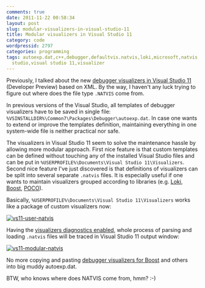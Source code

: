 ```yaml
---
comments: true
date: 2011-11-22 00:58:34
layout: post
slug: modular-visualizers-in-visual-studio-11
title: Modular visualizers in Visual Studio 11
category: code
wordpressid: 2797
categories: programming
tags: autoexp.dat,c++,debugger,defaultvis.natvis,loki,microsoft,natvis,poco,visual
  studio,visual studio 11,visualizer
---
```


Previously, I talked about the new [debugger visualizers in Visual Studio 11](/?p=2289) (Developer Preview) based on XML. By the way, I haven't any luck trying to figure out where does the file type `.NATVIS` come from.

In previous versions of the Visual Studio, all templates of debugger visualizers have to be saved in single file: `%VSINSTALLDIR%\Common7\Packages\Debugger\autoexp.dat`. In case one wants to extend or improve the templates definition, maintaining everything in one system-wide file is neither practical nor safe.

The visualizers in Visual Studio 11 seem to solve the maintenance hassle by allowing more modular approach. First nice feature is that custom templates can be defined without touching any of the installed Visual Studio files and can be put in `%USERPROFILE%\Documents\Visual Studio 11\Visualizers`. Second nice feature I've just discovered is that definitions of visualizers can be split into several separate `.natvis` files. It is especially useful if one wants to maintain visualizers grouped according to libraries (e.g. [Loki](http://loki-lib.sourceforge.net/), [Boost](http://www.boost.org), [POCO](http://pocoproject.org)).

Basically, `%USERPROFILE%\Documents\Visual Studio 11\Visualizers` works like a package of custom visualizers now:

[![vs11-user-natvis](http://farm7.staticflickr.com/6223/6379533713_9362254f30_o.png)](http://www.flickr.com/photos/mloskot/6379533713/)

Having the [visualizers diagnostics enabled](/?p=2781), whole process of parsing and loading `.natvis` files will be traced in Visual Studio 11 output window:

[![vs11-modular-natvis](http://farm7.staticflickr.com/6037/6379627735_e6388b61b2_z.jpg)](http://www.flickr.com/photos/mloskot/6379627735/)

No more copying and pasting [debugger visualizers for Boost](https://svn.boost.org/trac/boost/wiki/DebuggerVisualizers) and others into big muddy autoexp.dat.

BTW, who knows where does NATVIS come from, hmm? :-)
